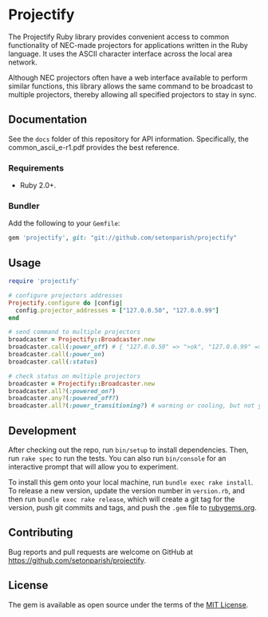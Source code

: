 # Projectify

The Projectify Ruby library provides convenient access to common functionality of NEC-made projectors for applications written in the Ruby language. It uses the ASCII character interface across the local area network.

Although NEC projectors often have a web interface available to perform similar functions, this library allows the same command to be broadcast to multiple projectors, thereby allowing all specified projectors to stay in sync.

## Documentation

See the `docs` folder of this repository for API information.  Specifically, the common_ascii_e-r1.pdf provides the best reference.

### Requirements

* Ruby 2.0+.

### Bundler

Add the following to your `Gemfile`:

``` ruby
gem 'projectify', git: "git://github.com/setonparish/projectify"
```

## Usage

``` ruby
require 'projectify'

# configure projectors addresses
Projectify.configure do |config|
  config.projector_addresses = ["127.0.0.50", "127.0.0.99"]
end

# send command to multiple projectors
broadcaster = Projectify::Broadcaster.new
broadcaster.call(:power_off) # { "127.0.0.50" => ">ok", "127.0.0.99" => ">ok" }
broadcaster.call(:power_on)
broadcaster.call(:status)

# check status on multiple projectors
broadcaster = Projectify::Broadcaster.new
broadcaster.all?(:powered_on?)
broadcaster.any?(:powered_off?)
broadcaster.all?(:power_transitioning?) # warming or cooling, but not yet in final state
```

## Development

After checking out the repo, run `bin/setup` to install dependencies. Then, run `rake spec` to run the tests. You can also run `bin/console` for an interactive prompt that will allow you to experiment.

To install this gem onto your local machine, run `bundle exec rake install`. To release a new version, update the version number in `version.rb`, and then run `bundle exec rake release`, which will create a git tag for the version, push git commits and tags, and push the `.gem` file to [rubygems.org](https://rubygems.org).

## Contributing

Bug reports and pull requests are welcome on GitHub at https://github.com/setonparish/projectify.

## License

The gem is available as open source under the terms of the [MIT License](https://opensource.org/licenses/MIT).
